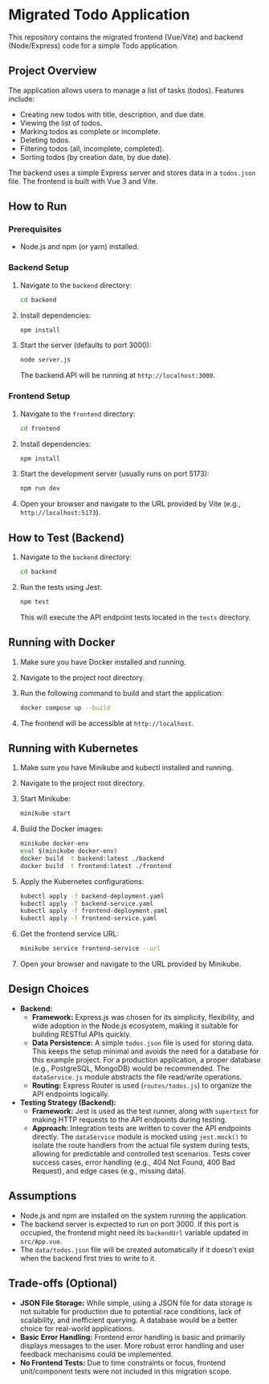 # Migrated Todo Application

This repository contains the migrated frontend (Vue/Vite) and backend (Node/Express) code for a simple Todo application.

## Project Overview

The application allows users to manage a list of tasks (todos). Features include:

- Creating new todos with title, description, and due date.
- Viewing the list of todos.
- Marking todos as complete or incomplete.
- Deleting todos.
- Filtering todos (all, incomplete, completed).
- Sorting todos (by creation date, by due date).

The backend uses a simple Express server and stores data in a `todos.json` file. The frontend is built with Vue 3 and Vite.

## How to Run

### Prerequisites

- Node.js and npm (or yarn) installed.

### Backend Setup

1. Navigate to the `backend` directory:
   ```bash
   cd backend
   ```
2. Install dependencies:
   ```bash
   npm install
   ```
3. Start the server (defaults to port 3000):
   ```bash
   node server.js
   ```
   The backend API will be running at `http://localhost:3000`.

### Frontend Setup

1. Navigate to the `frontend` directory:
   ```bash
   cd frontend
   ```
2. Install dependencies:
   ```bash
   npm install
   ```
3. Start the development server (usually runs on port 5173):
   ```bash
   npm run dev
   ```
4. Open your browser and navigate to the URL provided by Vite (e.g., `http://localhost:5173`).

## How to Test (Backend)

1. Navigate to the `backend` directory:
   ```bash
   cd backend
   ```
2. Run the tests using Jest:
   ```bash
   npm test
   ```
   This will execute the API endpoint tests located in the `tests` directory.

## Running with Docker

1.  Make sure you have Docker installed and running.
2.  Navigate to the project root directory.
3.  Run the following command to build and start the application:

    ```bash
    docker compose up --build
    ```

4.  The frontend will be accessible at `http://localhost`.

## Running with Kubernetes

1.  Make sure you have Minikube and kubectl installed and running.
2.  Navigate to the project root directory.
3.  Start Minikube:

    ```bash
    minikube start
    ```

4.  Build the Docker images:

    ```bash
    minikube docker-env
    eval $(minikube docker-env)
    docker build -t backend:latest ./backend
    docker build -t frontend:latest ./frontend
    ```

5.  Apply the Kubernetes configurations:

    ```bash
    kubectl apply -f backend-deployment.yaml
    kubectl apply -f backend-service.yaml
    kubectl apply -f frontend-deployment.yaml
    kubectl apply -f frontend-service.yaml
    ```

6.  Get the frontend service URL:

    ```bash
    minikube service frontend-service --url
    ```

7.  Open your browser and navigate to the URL provided by Minikube.
## Design Choices

- **Backend:**
  - **Framework:** Express.js was chosen for its simplicity, flexibility, and wide adoption in the Node.js ecosystem, making it suitable for building RESTful APIs quickly.
  - **Data Persistence:** A simple `todos.json` file is used for storing data. This keeps the setup minimal and avoids the need for a database for this example project. For a production application, a proper database (e.g., PostgreSQL, MongoDB) would be recommended. The `dataService.js` module abstracts the file read/write operations.
  - **Routing:** Express Router is used (`routes/todos.js`) to organize the API endpoints logically.
- **Testing Strategy (Backend):**
  - **Framework:** Jest is used as the test runner, along with `supertest` for making HTTP requests to the API endpoints during testing.
  - **Approach:** Integration tests are written to cover the API endpoints directly. The `dataService` module is mocked using `jest.mock()` to isolate the route handlers from the actual file system during tests, allowing for predictable and controlled test scenarios. Tests cover success cases, error handling (e.g., 404 Not Found, 400 Bad Request), and edge cases (e.g., missing data).

## Assumptions

- Node.js and npm are installed on the system running the application.
- The backend server is expected to run on port 3000. If this port is occupied, the frontend might need its `backendUrl` variable updated in `src/App.vue`.
- The `data/todos.json` file will be created automatically if it doesn't exist when the backend first tries to write to it.

## Trade-offs (Optional)

- **JSON File Storage:** While simple, using a JSON file for data storage is not suitable for production due to potential race conditions, lack of scalability, and inefficient querying. A database would be a better choice for real-world applications.
- **Basic Error Handling:** Frontend error handling is basic and primarily displays messages to the user. More robust error handling and user feedback mechanisms could be implemented.
- **No Frontend Tests:** Due to time constraints or focus, frontend unit/component tests were not included in this migration scope.
